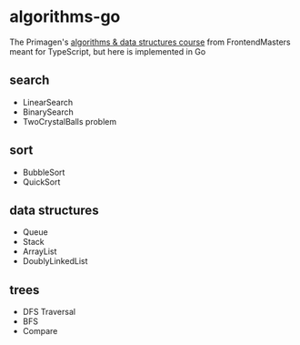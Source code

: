 # algorithms-go

The Primagen's [algorithms & data structures course](https://frontendmasters.com/courses/algorithms/) from FrontendMasters meant for TypeScript, but here is implemented in Go

## search

- LinearSearch
- BinarySearch
- TwoCrystalBalls problem

## sort

- BubbleSort
- QuickSort

## data structures

- Queue
- Stack
- ArrayList
- DoublyLinkedList

## trees

- DFS Traversal
- BFS
- Compare
